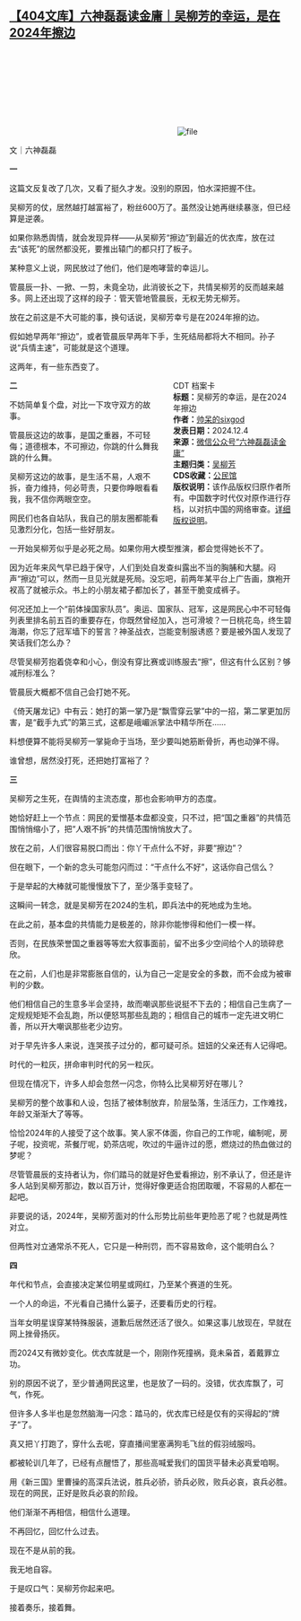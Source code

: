 <!--1733312528000-->
[【404文库】六神磊磊读金庸｜吴柳芳的幸运，是在2024年擦边](https://chinadigitaltimes.net/chinese/713684.html)
------

<p><img decoding="async" src="data:image/svg+xml,%3Csvg%20xmlns='http://www.w3.org/2000/svg'%20viewBox='0%200%200%200'%3E%3C/svg%3E" alt="file" data-lazy-src="https://chinadigitaltimes.net/chinese/files/2024/12/image-1733312295344.png"><noscript><img decoding="async" src="https://chinadigitaltimes.net/chinese/files/2024/12/image-1733312295344.png" alt="file"></noscript></p><p>文｜六神磊磊</p><p><strong>一</strong></p><p>这篇文反复改了几次，又看了挺久才发。没别的原因，怕水深把握不住。</p><p>吴柳芳的仗，居然越打越富裕了，粉丝600万了。虽然没让她再继续暴涨，但已经算是逆袭。</p><p>如果你熟悉舆情，就会发现异样——从吴柳芳“擦边”到最近的优衣库，放在过去“该死”的居然都没死，要推出辕门的都只打了板子。</p><p>某种意义上说，网民放过了他们，他们是咆哮营的幸运儿。</p><p>管晨辰一扑、一掀、一剪，未竟全功，此消彼长之下，共情吴柳芳的反而越来越多。网上还出现了这样的段子：管天管地管晨辰，无权无势无柳芳。</p><p>放在之前这是不大可能的事，换句话说，吴柳芳幸亏是在2024年擦的边。</p><p>假如她早两年“擦边”，或者管晨辰早两年下手，生死结局都将大不相同。孙子说“兵情主速”，可能就是这个道理。</p><p>这两年，有一些东西变了。</p><div style="width:42%;float:right;padding-left:20px;"><div class="su-spoiler su-spoiler-style-fancy su-spoiler-icon-chevron-circle" data-scroll-offset="0" data-anchor-in-url="no"><div class="su-spoiler-title" tabindex="0" role="button"><span class="su-spoiler-icon"></span>CDT 档案卡</div><div class="su-spoiler-content su-u-clearfix su-u-trim"><strong>标题：</strong>吴柳芳的幸运，是在2024年擦边<br><strong>作者：</strong><a href="https://chinadigitaltimes.net/space/六神磊磊读金庸" target="_blank">帅呆的sixgod</a><br><strong>发表日期：</strong>2024.12.4<br><strong>来源：</strong><a href="https://web.archive.org/web/https://mp.weixin.qq.com/s/-8fAtGCFQvz_RKjHZhig1w" target="_blank">微信公众号“六神磊磊读金庸”</a><br><strong>主题归类：</strong><a href="https://chinadigitaltimes.net/space/吴柳芳" target="_blank">吴柳芳</a><br><strong>CDS收藏：</strong><a href="https://chinadigitaltimes.net/space/%E5%85%AC%E6%B0%91%E9%A6%86" target="_blank" rel="noopener">公民馆</a><br><strong>版权说明：</strong>该作品版权归原作者所有。中国数字时代仅对原作进行存档，以对抗中国的网络审查。<a href="https://chinadigitaltimes.net/chinese/copyright">详细版权说明</a>。</div></div></div><p><strong>二</strong></p><p>不妨简单复个盘，对比一下攻守双方的故事。</p><p>管晨辰这边的故事，是国之重器，不可轻侮；道德根本，不可擦边，你跳的什么舞我跳的什么舞。</p><p>吴柳芳这边的故事，是生活不易，人艰不拆，奋力维持，何必苛责，只要你睁眼看看我，我不信你两眼空空。</p><p>网民们也各自站队，我自己的朋友圈都能看见激烈分化，包括一些好朋友。</p><p>一开始吴柳芳似乎是必死之局。如果你用大模型推演，都会觉得她长不了。</p><p>因为近年来风气早已趋于保守，人们到处自发查纠露出不当的胸脯和大腿。闷声“擦边”可以，然而一旦见光就是死局。没忘吧，前两年某平台上广告画，旗袍开衩高了就被示众。书上的小朋友裙子都加长了，甚至干脆变成裤子。</p><p>何况还加上一个“前体操国家队员”。奥运、国家队、冠军，这是网民心中不可轻侮列表里排名前五百的重要存在，你既然曾经加入，岂可滑坡？一日桃花岛，终生碧海潮，你忘了冠军墙下的誓言？神圣战衣，岂能变制服诱惑？要是被外国人发现了笑话我们怎么办？</p><p>尽管吴柳芳抱着侥幸和小心，倒没有穿比赛或训练服去“擦”，但这有什么区别？够减刑标准么？</p><p>管晨辰大概都不信自己会打她不死。</p><p>《倚天屠龙记》中有云：她打的第一掌乃是“飘雪穿云掌”中的一招，第二掌更加厉害，是“截手九式”的第三式，这都是峨嵋派掌法中精华所在……</p><p>料想便算不能将吴柳芳一掌毙命于当场，至少要叫她筋断骨折，再也动弹不得。</p><p>谁曾想，居然没打死，还把她打富裕了？</p><p><strong>三</strong></p><p>吴柳芳之生死，在舆情的主流态度，那也会影响甲方的态度。</p><p>她恰好赶上一个节点：网民的爱憎基本盘都没变，只不过，把“国之重器”的共情范围悄悄缩小了，把“人艰不拆”的共情范围悄悄放大了。</p><p>放在之前，人们很容易脱口而出：你丫干点什么不好，非要“擦边”？</p><p>但在眼下，一个新的念头可能忽闪而过：“干点什么不好”，这话你自己信么？</p><p>于是举起的大棒就可能慢慢放下了，至少落手变轻了。</p><p>这瞬间一转念，就是吴柳芳在2024的生机，即兵法中的死地成为生地。</p><p>在此之前，基本盘的共情能力是极差的，除非你能惨得和他们一模一样。</p><p>否则，在民族荣誉国之重器等等宏大叙事面前，留不出多少空间给个人的琐碎悲欣。</p><p>在之前，人们也是非常膨胀自信的，认为自己一定是安全的多数，而不会成为被审判的少数。</p><p>他们相信自己的生意多半会坚持，故而嘲讽那些说挺不下去的；相信自己生病了一定规规矩矩不会乱跑，所以便怒骂那些乱跑的；相信自己的城市一定先进文明仁善，所以开大嘲讽那些老少边穷。</p><p>对于早先许多人来说，连哭孩子过分的，都可疑可杀。妞妞的父亲还有人记得吧。</p><p>时代的一粒灰，拼命审判时代的另一粒灰。</p><p>但现在情况下，许多人却会忽然一闪念，你特么比吴柳芳好在哪儿？</p><p>吴柳芳的整个故事和人设，包括了被体制放弃，阶层坠落，生活压力，工作难找，年龄又渐渐大了等等。</p><p>恰恰2024年的人接受了这个故事。笑人家不体面，你自己的工作呢，编制呢，房子呢，投资呢，茶餐厅呢，奶茶店呢，吹过的牛逼许过的愿，燃烧过的热血做过的梦呢？</p><p>尽管管晨辰的支持者认为，你们踏马的就是好色爱看擦边，别不承认了，但还是许多人站到吴柳芳那边，数以百万计，觉得好像更适合抱团取暖，不容易的人都在一起吧。</p><p>非要说的话，2024年，吴柳芳面对的什么形势比前些年更险恶了呢？也就是两性对立。</p><p>但两性对立通常杀不死人，它只是一种刑罚，而不容易致命，这个能明白么？</p><p><strong>四</strong></p><p>年代和节点，会直接决定某位明星或网红，乃至某个赛道的生死。</p><p>一个人的命运，不光看自己捅什么篓子，还要看历史的行程。</p><p>当年女明星误穿某特殊服装，道歉后居然还活了很久。如果这事儿放现在，早就在网上挫骨扬灰。</p><p>而2024又有微妙变化。优衣库就是一个，刚刚作死撞祸，竟未枭首，着戴罪立功。</p><p>别的原因不说了，至少普通网民这里，也是放了一码的。没错，优衣库飘了，可气，作死。</p><p>但许多人多半也是忽然脑海一闪念：踏马的，优衣库已经是仅有的买得起的“牌子”了。</p><p>真又把丫打跑了，穿什么去呢，穿直播间里塞满狗毛飞丝的假羽绒服吗。</p><p>都被轮训几年了，已经有点醒悟了，那些高喊爱我们的国货平替未必真爱咱啊。</p><p>用《新三国》里曹操的高深兵法说，胜兵必骄，骄兵必败，败兵必哀，哀兵必胜。现在的网民，正好是败兵必哀的阶段。</p><p>他们渐渐不再相信，相信什么道理。</p><p>不再回忆，回忆什么过去。</p><p>现在不是从前的我。</p><p>我无地自容。</p><p>于是叹口气：吴柳芳你起来吧。</p><p>接着奏乐，接着舞。</p><div class="addtoany_share_save_container addtoany_content addtoany_content_bottom"><div class="a2a_kit a2a_kit_size_32 addtoany_list" data-a2a-url="https://chinadigitaltimes.net/chinese/713684.html" data-a2a-title="【404文库】六神磊磊读金庸｜吴柳芳的幸运，是在2024年擦边"><a class="a2a_button_facebook" href="https://www.addtoany.com/add_to/facebook?linkurl=https%3A%2F%2Fchinadigitaltimes.net%2Fchinese%2F713684.html&amp;linkname=%E3%80%90404%E6%96%87%E5%BA%93%E3%80%91%E5%85%AD%E7%A5%9E%E7%A3%8A%E7%A3%8A%E8%AF%BB%E9%87%91%E5%BA%B8%EF%BD%9C%E5%90%B4%E6%9F%B3%E8%8A%B3%E7%9A%84%E5%B9%B8%E8%BF%90%EF%BC%8C%E6%98%AF%E5%9C%A82024%E5%B9%B4%E6%93%A6%E8%BE%B9" title="Facebook" rel="nofollow noopener" target="_blank"></a><a class="a2a_button_twitter" href="https://www.addtoany.com/add_to/twitter?linkurl=https%3A%2F%2Fchinadigitaltimes.net%2Fchinese%2F713684.html&amp;linkname=%E3%80%90404%E6%96%87%E5%BA%93%E3%80%91%E5%85%AD%E7%A5%9E%E7%A3%8A%E7%A3%8A%E8%AF%BB%E9%87%91%E5%BA%B8%EF%BD%9C%E5%90%B4%E6%9F%B3%E8%8A%B3%E7%9A%84%E5%B9%B8%E8%BF%90%EF%BC%8C%E6%98%AF%E5%9C%A82024%E5%B9%B4%E6%93%A6%E8%BE%B9" title="Twitter" rel="nofollow noopener" target="_blank"></a><a class="a2a_button_telegram" href="https://www.addtoany.com/add_to/telegram?linkurl=https%3A%2F%2Fchinadigitaltimes.net%2Fchinese%2F713684.html&amp;linkname=%E3%80%90404%E6%96%87%E5%BA%93%E3%80%91%E5%85%AD%E7%A5%9E%E7%A3%8A%E7%A3%8A%E8%AF%BB%E9%87%91%E5%BA%B8%EF%BD%9C%E5%90%B4%E6%9F%B3%E8%8A%B3%E7%9A%84%E5%B9%B8%E8%BF%90%EF%BC%8C%E6%98%AF%E5%9C%A82024%E5%B9%B4%E6%93%A6%E8%BE%B9" title="Telegram" rel="nofollow noopener" target="_blank"></a><a class="a2a_button_reddit" href="https://www.addtoany.com/add_to/reddit?linkurl=https%3A%2F%2Fchinadigitaltimes.net%2Fchinese%2F713684.html&amp;linkname=%E3%80%90404%E6%96%87%E5%BA%93%E3%80%91%E5%85%AD%E7%A5%9E%E7%A3%8A%E7%A3%8A%E8%AF%BB%E9%87%91%E5%BA%B8%EF%BD%9C%E5%90%B4%E6%9F%B3%E8%8A%B3%E7%9A%84%E5%B9%B8%E8%BF%90%EF%BC%8C%E6%98%AF%E5%9C%A82024%E5%B9%B4%E6%93%A6%E8%BE%B9" title="Reddit" rel="nofollow noopener" target="_blank"></a><a class="a2a_button_whatsapp" href="https://www.addtoany.com/add_to/whatsapp?linkurl=https%3A%2F%2Fchinadigitaltimes.net%2Fchinese%2F713684.html&amp;linkname=%E3%80%90404%E6%96%87%E5%BA%93%E3%80%91%E5%85%AD%E7%A5%9E%E7%A3%8A%E7%A3%8A%E8%AF%BB%E9%87%91%E5%BA%B8%EF%BD%9C%E5%90%B4%E6%9F%B3%E8%8A%B3%E7%9A%84%E5%B9%B8%E8%BF%90%EF%BC%8C%E6%98%AF%E5%9C%A82024%E5%B9%B4%E6%93%A6%E8%BE%B9" title="WhatsApp" rel="nofollow noopener" target="_blank"></a><a class="a2a_button_email" href="https://www.addtoany.com/add_to/email?linkurl=https%3A%2F%2Fchinadigitaltimes.net%2Fchinese%2F713684.html&amp;linkname=%E3%80%90404%E6%96%87%E5%BA%93%E3%80%91%E5%85%AD%E7%A5%9E%E7%A3%8A%E7%A3%8A%E8%AF%BB%E9%87%91%E5%BA%B8%EF%BD%9C%E5%90%B4%E6%9F%B3%E8%8A%B3%E7%9A%84%E5%B9%B8%E8%BF%90%EF%BC%8C%E6%98%AF%E5%9C%A82024%E5%B9%B4%E6%93%A6%E8%BE%B9" title="Email" rel="nofollow noopener" target="_blank"></a><a class="a2a_button_copy_link" href="https://www.addtoany.com/add_to/copy_link?linkurl=https%3A%2F%2Fchinadigitaltimes.net%2Fchinese%2F713684.html&amp;linkname=%E3%80%90404%E6%96%87%E5%BA%93%E3%80%91%E5%85%AD%E7%A5%9E%E7%A3%8A%E7%A3%8A%E8%AF%BB%E9%87%91%E5%BA%B8%EF%BD%9C%E5%90%B4%E6%9F%B3%E8%8A%B3%E7%9A%84%E5%B9%B8%E8%BF%90%EF%BC%8C%E6%98%AF%E5%9C%A82024%E5%B9%B4%E6%93%A6%E8%BE%B9" title="Copy Link" rel="nofollow noopener" target="_blank"></a><a class="a2a_dd addtoany_share_save addtoany_share" href="https://www.addtoany.com/share"></a></div></div>
